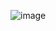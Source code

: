 ![image](https://user-images.githubusercontent.com/108928206/187452728-1fafb57f-a171-42b0-886d-2a6a82f69366.png)
